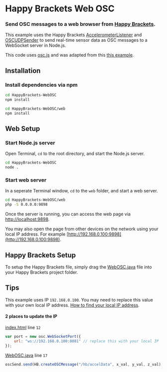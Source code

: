 # Happy Brackets Web OSC

### Send OSC messages to a web browser from [Happy Brackets](https://happybrackets.net/).  

This example uses the Happy Brackets [AccelerometerListener](https://www.happybrackets.net/doc/net/happybrackets/device/sensors/AccelerometerListener.html) and [OSCUDPSender](https://www.happybrackets.net/doc/net/happybrackets/core/OSCUDPSender.html) to send real-time sensor data as OSC messages to a WebSocket server in Node.js.  

This code uses [osc.js](https://github.com/colinbdclark/osc.js/) and was adapted from this [this example](https://github.com/colinbdclark/osc.js-examples/tree/master/udp-browser).

## Installation
### Install dependencies via npm
```bash 
cd HappyBrackets-WebOSC
npm install
```
```sh 
cd HappyBrackets-WebOSC/web
npm install
```

## Web Setup
### Start  Node.js server
Open Terminal, `cd` to the root directory, and start the Node.js server. 
```bash 
cd HappyBrackets-WebOSC
node .
```
### Start web server
In a seperate Terminal window, `cd` to the `web` folder, and start a web server. 
```bash
cd HappyBrackets-WebOSC/web
php -S 0.0.0.0:9898
```
Once the server is running, you can access the web page via [http://localhost:9898](http://localhost:9898).  

You may also open the page from other devices on the network using your local IP address. For example [http://192.168.0.100:9898](http://192.168.0.100:9898).

## Happy Brackets Setup
To setup the Happy Brackets file, simply drag the [WebOSC.java](WebOSC.java) file into your Happy Brackets project folder. 

## Tips

This example uses IP `192.168.0.100`.  You may need to replace this value with your own local IP address.   [How to find your local IP address](https://apple.stackexchange.com/a/212207).

#### 2 places to update the IP
[index.html](/web/index.html) line `12`
```javascript
var port = new osc.WebSocketPort({
    url: "ws://192.168.0.100:8081" // replace this with your local IP
});
```
[WebOSC.java](WebOSC.java) line `17`
```javascript
oscSend.send(HB.createOSCMessage("/hb/accelData", x_val, y_val, z_val), "192.168.0.100", 7400);
```

